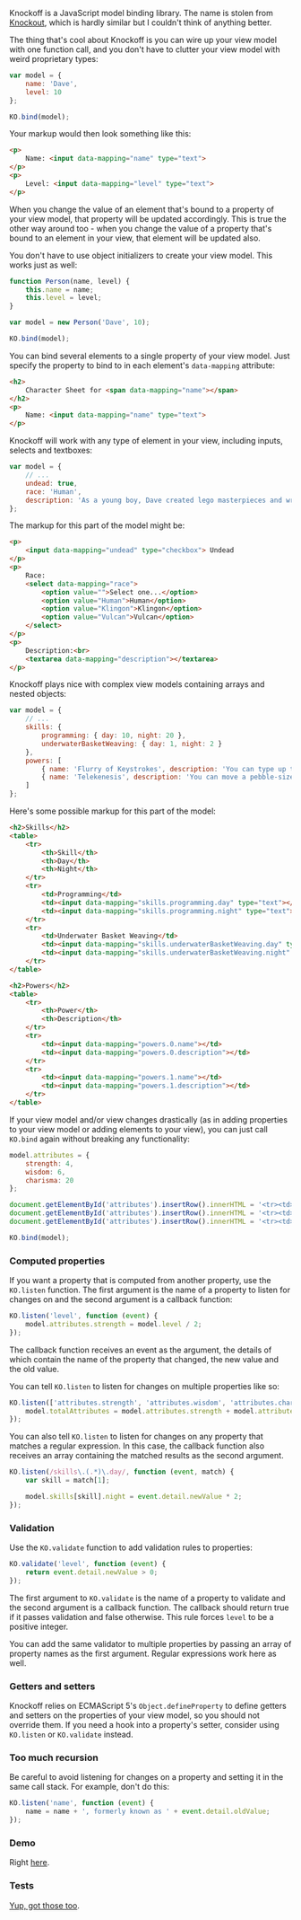 Knockoff is a JavaScript model binding library. The name is stolen from [Knockout](http://knockoutjs.com), which is hardly similar but I couldn't think of anything better.

The thing that's cool about Knockoff is you can wire up your view model with one function call, and you don't have to clutter your view model with weird proprietary types:

```JavaScript
var model = {
    name: 'Dave',
    level: 10
};

KO.bind(model);
```

Your markup would then look something like this:

```HTML
<p>
    Name: <input data-mapping="name" type="text">
</p>
<p>
    Level: <input data-mapping="level" type="text">
</p>
```

When you change the value of an element that's bound to a property of your view model, that property will be updated accordingly. This is true the other way around too - when you change the value of a property that's bound to an element in your view, that element will be updated also.

You don't have to use object initializers to create your view model. This works just as well:

```JavaScript
function Person(name, level) {
    this.name = name;
    this.level = level;
}

var model = new Person('Dave', 10);

KO.bind(model);
```

You can bind several elements to a single property of your view model. Just specify the property to bind to in each element's `data-mapping` attribute:

```HTML
<h2>
    Character Sheet for <span data-mapping="name"></span>
</h2>
<p>
    Name: <input data-mapping="name" type="text">
</p>
```

Knockoff will work with any type of element in your view, including inputs, selects and textboxes:

```JavaScript
var model = {
    // ...
    undead: true,
    race: 'Human',
    description: 'As a young boy, Dave created lego masterpieces and wrestled alligators. This is why he only has one arm...'
};
```

The markup for this part of the model might be:

```HTML
<p>
    <input data-mapping="undead" type="checkbox"> Undead
</p>
<p>
    Race:
    <select data-mapping="race">
        <option value="">Select one...</option>
        <option value="Human">Human</option>
        <option value="Klingon">Klingon</option>
        <option value="Vulcan">Vulcan</option>
    </select>
</p>
<p>
    Description:<br>
    <textarea data-mapping="description"></textarea>
</p>
```

Knockoff plays nice with complex view models containing arrays and nested objects:

```JavaScript
var model = {
    // ...
    skills: {
        programming: { day: 10, night: 20 },
        underwaterBasketWeaving: { day: 1, night: 2 }
    },
    powers: [
        { name: 'Flurry of Keystrokes', description: 'You can type up to 80 word per minute.' },
        { name: 'Telekenesis', description: 'You can move a pebble-sized object with your brain once per day.' }
    ]
};
```

Here's some possible markup for this part of the model:

```HTML
<h2>Skills</h2>
<table>
    <tr>
        <th>Skill</th>
        <th>Day</th>
        <th>Night</th>
    </tr>
    <tr>
        <td>Programming</td>
        <td><input data-mapping="skills.programming.day" type="text"></td>
        <td><input data-mapping="skills.programming.night" type="text"></td>
    </tr>
    <tr>
        <td>Underwater Basket Weaving</td>
        <td><input data-mapping="skills.underwaterBasketWeaving.day" type="text"></td>
        <td><input data-mapping="skills.underwaterBasketWeaving.night" type="text"></td>
    </tr>
</table>

<h2>Powers</h2>
<table>
    <tr>
        <th>Power</th>
        <th>Description</th>
    </tr>
    <tr>
        <td><input data-mapping="powers.0.name"></td>
        <td><input data-mapping="powers.0.description"></td>
    </tr>
    <tr>
        <td><input data-mapping="powers.1.name"></td>
        <td><input data-mapping="powers.1.description"></td>
    </tr>
</table>
```

If your view model and/or view changes drastically (as in adding properties to your view model or adding elements to your view), you can just call `KO.bind` again without breaking any functionality:

```JavaScript
model.attributes = {
    strength: 4,
    wisdom: 6,
    charisma: 20
};

document.getElementById('attributes').insertRow().innerHTML = '<tr><td>Strength</td><td><input data-mapping="attributes.strength"></td></tr>';
document.getElementById('attributes').insertRow().innerHTML = '<tr><td>Wisdom</td><td><input data-mapping="attributes.wisdom"></td></tr>';
document.getElementById('attributes').insertRow().innerHTML = '<tr><td>Charisma</td><td><input data-mapping="attributes.charisma"></td></tr>';

KO.bind(model);
```

### Computed properties

If you want a property that is computed from another property, use the `KO.listen` function. The first argument is the name of a property to listen for changes on and the second argument is a callback function:

```JavaScript
KO.listen('level', function (event) {
    model.attributes.strength = model.level / 2;
});
```

The callback function receives an event as the argument, the details of which contain the name of the property that changed, the new value and the old value.

You can tell `KO.listen` to listen for changes on multiple properties like so:

```JavaScript
KO.listen(['attributes.strength', 'attributes.wisdom', 'attributes.charisma'], function (event) {
    model.totalAttributes = model.attributes.strength + model.attributes.wisdom + model.attributes.charisma;
});
```

You can also tell `KO.listen` to listen for changes on any property that matches a regular expression. In this case, the callback function also receives an array containing the matched results as the second argument.

```JavaScript
KO.listen(/skills\.(.*)\.day/, function (event, match) {
    var skill = match[1];

    model.skills[skill].night = event.detail.newValue * 2;
});
```

### Validation

Use the `KO.validate` function to add validation rules to properties:

```JavaScript
KO.validate('level', function (event) {
    return event.detail.newValue > 0;
});
```

The first argument to `KO.validate` is the name of a property to validate and the second argument is a callback function. The callback should return true if it passes validation and false otherwise. This rule forces `level` to be a positive integer.

You can add the same validator to multiple properties by passing an array of property names as the first argument. Regular expressions work here as well.

### Getters and setters

Knockoff relies on ECMAScript 5's `Object.defineProperty` to define getters and setters on the properties of your view model, so you should not override them. If you need a hook into a property's setter, consider using `KO.listen` or `KO.validate` instead.

### Too much recursion

Be careful to avoid listening for changes on a property and setting it in the same call stack. For example, don't do this:

```JavaScript
KO.listen('name', function (event) {
    name = name + ', formerly known as ' + event.detail.oldValue;
});
```

### Demo

Right [here](http://dave-kennedy.github.io/Knockoff).

### Tests

[Yup, got those too](http://dave-kennedy.github.io/Knockoff/tests.html).

